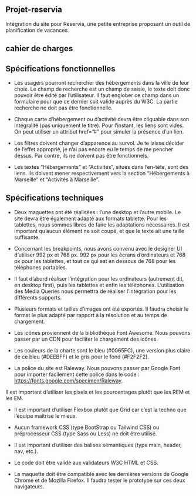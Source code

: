 ## Projet-reservia

Intégration du site pour Reservia, une petite entreprise proposant un outil de planification de vacances.

## cahier de charges

## Spécifications fonctionnelles

- Les usagers pourront rechercher des hébergements dans la ville de leur choix. Le champ de recherche est un champ de saisie, le texte doit donc pouvoir être édité par l’utilisateur. Il faut englober ce champ dans un formulaire pour que ce dernier soit valide auprès du W3C. La partie recherche ne doit pas être fonctionnelle.

- Chaque carte d’hébergement ou d’activité devra être cliquable dans son intégralité (pas uniquement le titre). Pour l’instant, les liens sont vides. On peut utiliser un attribut href=”#” pour simuler la présence d’un lien.

- Les filtres doivent changer d’apparence au survol. Je te laisse décider de l’effet approprié, je n’ai pas encore eu le temps de me pencher dessus. Par contre, ils ne doivent pas être fonctionnels.

- Les textes “Hébergements” et “Activités”, situés dans l’en-tête, sont des liens. Ils doivent mener respectivement vers la section “Hébergements à Marseille” et “Activités à Marseille”.

## Spécifications techniques

- Deux maquettes ont été réalisées : l’une desktop et l’autre mobile. Le site devra être également adapté aux formats tablette. Pour les tablettes, nous sommes libres de faire les adaptations nécessaires. Il est important qu’aucun élément ne soit coupé, et que le texte ait une taille suffisante.

- Concernant les breakpoints, nous avons convenu avec le designer UI d’utiliser 992 px et 768 px. 992 px pour les écrans d’ordinateurs et 768 px pour les tablettes, et tout ce qui est en dessous de 768 pour les téléphones portables.

- Il faut d’abord réaliser l’intégration pour les ordinateurs (autrement dit, en desktop first), puis les tablettes et enfin les téléphones. L’utilisation des Media Queries nous permettra de réaliser l’intégration pour les différents supports.

- Plusieurs formats et tailles d’images ont été exportés. Il faudra choisir le format le plus adapté par rapport à la résolution et au temps de chargement.

- Les icônes proviennent de la bibliothèque Font Awesome. Nous pouvons passer par un CDN pour faciliter le chargement des icônes.

- Les couleurs de la charte sont le bleu (#0065FC), une version plus claire de ce bleu (#DEEBFF) et le gris pour le fond (#F2F2F2).

- La police du site est Raleway. Nous pouvons passer par Google Font pour importer facilement cette police dans le code : https://fonts.google.com/specimen/Raleway.

Il est important d’utiliser les pixels et les pourcentages plutôt que les REM et les EM.

- Il est important d’utiliser Flexbox plutôt que Grid car c’est la techno que l’équipe maîtrise le mieux.

- Aucun framework CSS (type BootStrap ou Tailwind CSS) ou préprocesseur CSS (type Sass ou Less) ne doit être utilisé.

- Il est important d’utiliser des balises sémantiques (type main, header, nav, etc.).

- Le code doit être valide aux validateurs W3C HTML et CSS.

- La maquette doit être compatible avec les dernières versions de Google Chrome et de Mozilla Firefox. Il faudra tester le prototype sur ces deux navigateurs.

